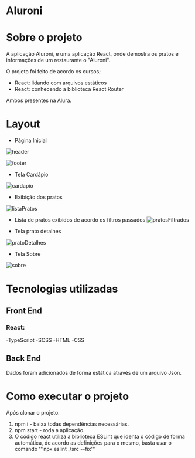 # Aluroni

# Sobre o projeto 
A aplicação Aluroni, e uma aplicação React, onde demostra os pratos e informações de um restaurante o "Aluroni".

O projeto foi feito de acordo os cursos;
- React: lidando com arquivos estáticos
- React: conhecendo a biblioteca React Router
  
 Ambos presentes na Alura.

# Layout

- Página Inicial
  
![header](https://github.com/luc05/Aluroni/assets/27972551/8d21ec6b-cfc9-4ff6-bb42-ca1c6998d96a)

![footer](https://github.com/luc05/Aluroni/assets/27972551/7471f793-9fb1-43fd-89f7-a78aba7d6b0a)

- Tela Cardápio
  
![cardapio](https://github.com/luc05/Aluroni/assets/27972551/f6021652-dee8-4fb9-8631-9c152c73f023)

- Exibição dos pratos

![listaPratos](https://github.com/luc05/Aluroni/assets/27972551/c18c5330-2bb7-46b3-9dac-c5f6907a8571)

- Lista de pratos exibidos de acordo os filtros passados
![pratosFiltrados](https://github.com/luc05/Aluroni/assets/27972551/c3e65488-fb2e-4c52-94ca-aff799463f55)

- Tela prato detalhes
  
![pratoDetalhes](https://github.com/luc05/Aluroni/assets/27972551/b881cf1c-743f-4426-a081-64bdd0d369b1)

- Tela Sobre
  
![sobre](https://github.com/luc05/Aluroni/assets/27972551/aceeaf04-6b5d-4dae-8efa-aeaf7d33c746)


# Tecnologias utilizadas

## Front End

### React:
-TypeScript
-SCSS
-HTML
-CSS

## Back End
Dados foram adicionados de forma estática através de um arquivo Json.

# Como executar o projeto

Após clonar o projeto.
1) npm i - baixa todas dependências necessárias.
2) npm start - roda a aplicação.
3) O código react utiliza a biblioteca ESLint que identa o código de forma automática, de acordo as definições para o mesmo, basta usar o comando '''npx eslint ./src --fix'''
